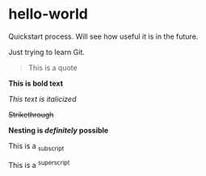 # hello-world
Quickstart process. Will see how useful it is in the future.

Just trying to learn Git.

> This is a quote

**This is bold text**

*This text is italicized*

~~Strikethrough~~

**Nesting is *definitely* possible**

This is a <sub>subscript</sub>

This is a <sup>superscript</sup>

